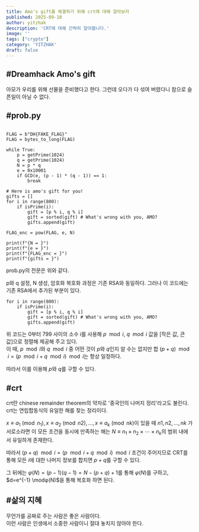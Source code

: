 ```yaml
---
title: Amo's gift를 해결하기 위해 crt에 대해 알아보자
published: 2025-09-10
author: yitzhak
description: 'CRT에 대해 간략히 알아봅니다.'
image: ''
tags: ["crypto"]
category: 'YITZHAK'
draft: false
---
```



#Dreamhack Amo's gift
---

아모가 우리를 위해 선물을 준비했다고 한다. 그런데 오다가 다 섞여 버렸다니 참으로 슬픈일이 아닐 수 없다. 

#prob.py
---
```from Crypto.Util.number import *

FLAG = b"DH{FAKE_FLAG}"
FLAG = bytes_to_long(FLAG)

while True:
    p = getPrime(1024)
    q = getPrime(1024)
    N = p * q
    e = 0x10001
    if GCD(e, (p - 1) * (q - 1)) == 1:
        break

# Here is amo's gift for you!
gifts = []
for i in range(800):
    if isPrime(i):
        gift = [p % i, q % i]
        gift = sorted(gift) # What's wrong with you, AMO?
        gifts.append(gift)

FLAG_enc = pow(FLAG, e, N)

print(f"{N = }")
print(f"{e = }")
print(f"{FLAG_enc = }")
print(f"{gifts = }") 
``` 

prob.py의 전문은 위와 같다.  

p와 q 설정, N 생성, 암호화 복호화 과정은 기존 RSA와 동일하다. 
그러나 이 코드에는 기존 RSA에서 추가된 부분이 있다. 

```gifts = []
for i in range(800):
    if isPrime(i):
        gift = [p % i, q % i]
        gift = sorted(gift) # What's wrong with you, AMO?
        gifts.append(gift)
```
위 코드는 0부터 799 사이의 소수 $i$를 사용해 $p \mod i$, $q \mod i$ 값을 [작은 값, 큰 값]으로 정렬해 제공해 주고 있다.  
이 때, $p \mod i$와 $q \mod i$ 중 어떤 것이 $p$와 $q$인지 알 수는 없지만 합 $(p+q) \mod i = (p \mod i + q \mod i) \mod i$는 항상 일정하다.  

따라서 이를 이용해 $p$와 $q$를 구할 수 있다.  

#crt
---
crt란 chinese remainder theorem의 약자로 '중국인의 나머지 정리'라고도 불린다. crt는 연립합동식의 유일한 해를 찾는 정리이다. 

$x\equiv a_1​ \pmod {n_{​1}} ,x≡a_2 \pmod {n{2}}​,…,x≡a_k​ \pmod {n{k}​}$이 있을 때 $n1​,n2​,…,nk$ 가 서로소라면 이 모든 조건을 동시에 만족하는 해는 $N \equiv n_1​×n_2​×⋯×n_k​$의 범위 내에서 유일하게 존재한다. 

따라서 $(p+q) \mod i = (p \mod i + q \mod i) \mod i$ 조건이 주어지므로 CRT를 통해 모든 $i$에 대한 나머지 정보를 합치면 $p+q$를 구할 수 있다. 

그 뒤에는 $φ(N)=(p−1)(q−1)=N−(p+q)+1$를 통해 $φ(N)$를 구하고, $d=e^{-1} \modφ(N)$을 통해 복호화 하면 된다. 



#삶의 지혜
---


무언가를 공짜로 주는 사람은 좋은 사람이다.  
이런 사람은 인생에서 소중한 사람이니 절대 놓치지 않아야 한다. 